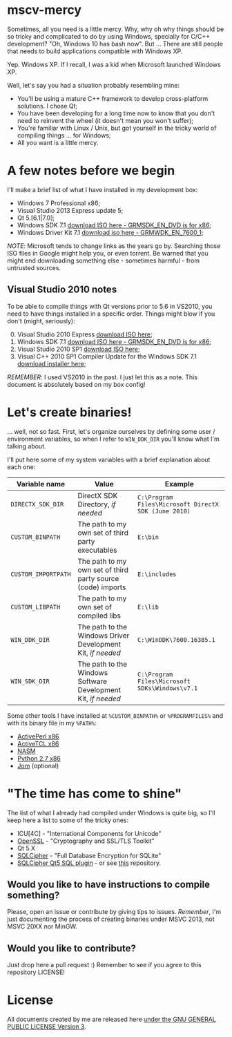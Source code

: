 # mscv-mercy

Sometimes, all you need is a little mercy. Why, why oh why things should be so tricky and complicated to do by using Windows, specially for C/C++ development? "Oh, Windows 10 has bash now". But ... There are still people that needs to build applications compatible with Windows XP.

Yep. Windows XP. If I recall, I was a kid when Microsoft launched Windows XP.

Well, let's say you had a situation probably resembling mine:

* You'll be using a mature C++ framework to develop cross-platform solutions. I chose Qt;
* You have been developing for a long time now to know that you don't need to reinvent the wheel (it doesn't mean you won't suffer);
* You're familiar with Linux / Unix, but got yourself in the tricky world of compiling things ... for Windows;
* All you want is a little mercy.

# A few notes before we begin

I'll make a brief list of what I have installed in my development box:

* Windows 7 Professional x86;
* Visual Studio 2013 Express update 5;
* Qt 5.[6.1|7.0];
* Windows SDK 7.1 [download ISO here - GRMSDK_EN_DVD is for x86](https://www.microsoft.com/en-us/download/details.aspx?id=8442);
* Windows Driver Kit 7.1 [download iso here - GRMWDK_EN_7600_1](https://www.microsoft.com/en-us/download/details.aspx?id=11800);

_NOTE_: Microsoft tends to change links as the years go by. Searching those ISO files in Google might help you, or even torrent. Be warned that you might end downloading something else - sometimes harmful - from untrusted sources.

## Visual Studio 2010 notes

To be able to compile things with Qt versions prior to 5.6 in VS2010, you need to have things installed in a specific order. Things might blow if you don't (might, seriously):

0. Visual Studio 2010 Express [download ISO here](http://download.microsoft.com/download/1/E/5/1E5F1C0A-0D5B-426A-A603-1798B951DDAE/VS2010Express1.iso);
0. Windows SDK 7.1 [download ISO here - GRMSDK_EN_DVD is for x86](https://www.microsoft.com/en-us/download/details.aspx?id=8442);
0. Visual Studio 2010 SP1 [download ISO here](http://go.microsoft.com/fwlink/?LinkId=210710);
0. Visual C++ 2010 SP1 Compiler Update for the Windows SDK 7.1 [download installer here](https://www.microsoft.com/en-us/download/details.aspx?id=4422);

_REMEMBER_: I used VS2010 in the past. I just let this as a note. This document is absolutely based on my box config!

# Let's create binaries!

... well, not so fast. First, let's organize ourselves by defining some user / environment variables, so when I refer to `WIN_DDK_DIR` you'll know what I'm talking about.

I'll put here some of my system variables with a brief explanation about each one:

| Variable name | Value | Example |
|---------------|-------|---------|
| `DIRECTX_SDK_DIR` | DirectX SDK Directory, _if needed_ | `C:\Program Files\Microsoft DirectX SDK (June 2010)` |
| `CUSTOM_BINPATH` | The path to my own set of third party executables | `E:\bin` |
| `CUSTOM_IMPORTPATH` | The path to my own set of third party source (code) imports | `E:\includes` |
| `CUSTOM_LIBPATH` | The path to my own set of compiled libs | `E:\lib` |
| `WIN_DDK_DIR` | The path to the Windows Driver Development Kit, _if needed_ | `C:\WinDDK\7600.16385.1` |
| `WIN_SDK_DIR` | The path to the Windows Software Development Kit, _if needed_ | `C:\Program Files\Microsoft SDKs\Windows\v7.1` |

Some other tools I have installed at `%CUSTOM_BINPATH%` or `%PROGRAMFILES%` and with its binary file in my `%PATH%`:

* [ActivePerl x86](http://www.activestate.com/activeperl)
* [ActiveTCL x86](http://www.activestate.com/activetcl/downloads)
* [NASM](http://www.nasm.us/pub/nasm/releasebuilds/?C=M;O=D)
* [Python 2.7 x86](http://www.python.org/download/)
* [Jom](https://wiki.qt.io/Jom) (optional)

# "The time has come to shine"

The list of what I already had compiled under Windows is quite big, so I'll keep here a list to some of the tricky ones:

* ICU[4C] - "International Components for Unicode"
* [OpenSSL](https://github.com/vltr/msvc-mercy/blob/master/openssl.md) - "Cryptography and SSL/TLS Toolkit"
* Qt 5.X
* [SQLCipher](https://github.com/vltr/msvc-mercy/blob/master/sqlcipher.md) - "Full Database Encryption for SQLite"
* [SQLCipher Qt5 SQL plugin](https://github.com/vltr/msvc-mercy/blob/master/qsqlcipher_plugin.md) - or see [this](https://github.com/vltr/qt5-sqlcipher) repository.

## Would you like to have instructions to compile something?

Please, open an issue or contribute by giving tips to issues. *Remember*, I'm just documenting the process of creating binaries under MSVC 2013, not MSVC 20XX nor MinGW.

## Would you like to contribute?

Just drop here a pull request :) Remember to see if you agree to this repository LICENSE!

# License

All documents created by me are released here [under the GNU GENERAL PUBLIC LICENSE Version 3](https://github.com/vltr/msvc-mercy/blob/master/LICENSE).
